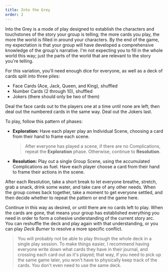 ```yaml
---
title: Into the Grey
order: 2
---
```

Into the Grey is a mode of play designed to establish the characters and touchstones of the story your group is telling; the more cards you play, the more the world is filled in around your characters. By the end of the game, my expectation is that your group will have developed a comprehensive knowledge of the group's narrative. I'm not expecting you to fill in the whole world this way; just the parts of the world that are relevant to the story you're telling.

For this variation, you'll need enough dice for everyone, as well as a deck of cards split into three piles:
- Face Cards (Ace, Jack, Queen, and King), shuffled
- Number Cards (2 through 10), shuffled
- Jokers (there should only be two of them)

Deal the face cards out to the players one at a time until none are left; then deal out the numbered cards in the same way. Deal out the Jokers last.

To play, follow this pattern of phases:
- **Exploration:** Have each player play an Individual Scene, choosing a card from their hand to frame each scene.
    > After everyone has played a scene, if there are no Complications, repeat the **Exploration** phase. Otherwise, continue to **Resolution**.
- **Resolution:** Play out a single Group Scene, using the accumulated Complications as fuel. Have each player choose a card from their hand to frame their actions in the scene.

After each Resolution, take a short break to let everyone breathe, stretch, grab a snack, drink some water, and take care of any other needs. When the group comes back together, take a moment to get everyone settled, and then decide whether to repeat the pattern or end the game here.

Continue in this way as desired, or until there are no cards left to play. When the cards are gone, that means your group has established everything you need in order to form a cohesive understanding of the current story arc. You can reshuffle the deck and play again with that understanding, or you can play *Deck Burner* to resolve a more specific conflict.

> You will probably not be able to play through the whole deck in a single play session. To make things easier, I recommend having everyone write down what cards they have in their journal, and crossing each card out as it's played; that way, if you need to pick up the same game later, you won't have to physically keep track of the cards. You don't even need to use the same deck.